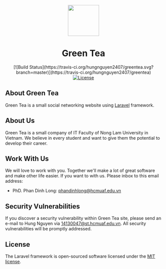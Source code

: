 <p align="center"><img src="https://res.cloudinary.com/dtdk9ua19/image/upload/v1538288770/green-tea-co/green-tea-logo.svg" data-canonical-src="https://res.cloudinary.com/dtdk9ua19/image/upload/v1538288770/green-tea-co/green-tea-logo.svg" width="100"></p>
<h1 align="center">Green Tea</h1>

<p align="center">
[![Build Status](https://travis-ci.org/hungnguyen2407/greentea.svg?branch=master)](https://travis-ci.org/hungnguyen2407/greentea)
<a href="https://packagist.org/packages/laravel/framework"><img src="https://poser.pugx.org/laravel/framework/license.svg" alt="License"></a>
</p>

## About Green Tea

Green Tea is a small social networking website using [Laravel](https://laravel.com/) framework.

## About Us

Green Tea is a small company of IT Faculty of Nong Lam University in Vietnam. We believe in every student and want to give them the potential to develop their career.

## Work With Us

We will love to work with you. Together we'll make a lot of great software and make other life easier.
If you want to with us. Please inbox to this email address:
- PhD. Phan Dinh Long: [phandinhlong@hcmuaf.edu.vn](mailto:phandinhlong@hcmuaf.edu.vn)


## Security Vulnerabilities

If you discover a security vulnerability within Green Tea site, please send an e-mail to Hung Nguyen via [14130047@st.hcmuaf.edu.vn](mailto:14130047@st.hcmuaf.edu.vn). All security vulnerabilities will be promptly addressed.

## License

The Laravel framework is open-sourced software licensed under the [MIT license](https://opensource.org/licenses/MIT).
